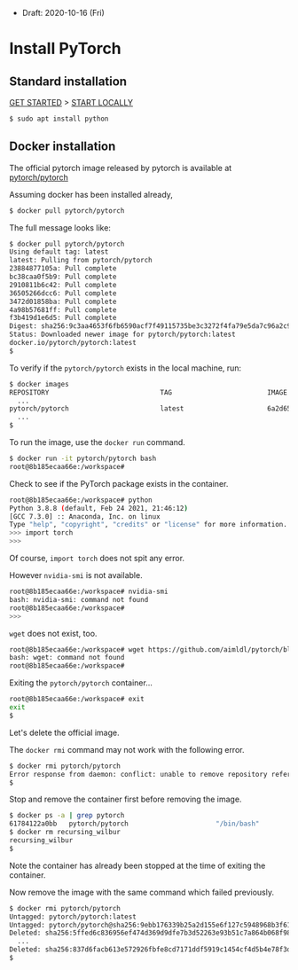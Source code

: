* Draft: 2020-10-16 (Fri)

# Install PyTorch

## Standard installation

[GET STARTED](https://pytorch.org/get-started/locally/) > [START LOCALLY](https://pytorch.org/get-started/locally/#start-locally)

```bash
$ sudo apt install python
```

## Docker installation

The official pytorch image released by pytorch is available at [pytorch/pytorch](https://hub.docker.com/r/pytorch/pytorch)

Assuming docker has been installed already,


```bash
$ docker pull pytorch/pytorch
```

The full message looks like:

```bash
$ docker pull pytorch/pytorch
Using default tag: latest
latest: Pulling from pytorch/pytorch
23884877105a: Pull complete 
bc38caa0f5b9: Pull complete 
2910811b6c42: Pull complete 
36505266dcc6: Pull complete 
3472d01858ba: Pull complete 
4a98b57681ff: Pull complete 
f3b419d1e6d5: Pull complete 
Digest: sha256:9c3aa4653f6fb6590acf7f49115735be3c3272f4fa79e5da7c96a2c901631352
Status: Downloaded newer image for pytorch/pytorch:latest
docker.io/pytorch/pytorch:latest
$
```

To verify if the `pytorch/pytorch` exists in the local machine, run:

```bash
$ docker images
REPOSITORY                            TAG                        IMAGE ID            CREATED             SIZE
  ...
pytorch/pytorch                       latest                     6a2d656bcf94        2 months ago        3.47GB
  ...
$
```

To run the image, use the `docker run` command.

```bash
$ docker run -it pytorch/pytorch bash
root@8b185ecaa66e:/workspace# 
```

Check to see if the PyTorch package exists in the container.

```bash
root@8b185ecaa66e:/workspace# python
Python 3.8.8 (default, Feb 24 2021, 21:46:12) 
[GCC 7.3.0] :: Anaconda, Inc. on linux
Type "help", "copyright", "credits" or "license" for more information.
>>> import torch
>>> 
```

Of course, `import torch` does not spit any error.

However `nvidia-smi` is not available.

```bash
root@8b185ecaa66e:/workspace# nvidia-smi
bash: nvidia-smi: command not found
root@8b185ecaa66e:/workspace# 
>>>
```

`wget` does not exist, too.

```bash
root@8b185ecaa66e:/workspace# wget https://github.com/aimldl/pytorch/blob/main/en/hands-on/py_files/intro2pytorch-quickstart-1.py
bash: wget: command not found
root@8b185ecaa66e:/workspace#
```

Exiting the `pytorch/pytorch` container...

```bash
root@8b185ecaa66e:/workspace# exit
exit
$
```

Let's delete the official image.

The `docker rmi` command may not work with the following error.

```bash
$ docker rmi pytorch/pytorch
Error response from daemon: conflict: unable to remove repository reference "pytorch/pytorch" (must force) - container 61784122a0bb is using its referenced image 5ffed6c83695
$
```

Stop and remove the container first before removing the image.

```bash
$ docker ps -a | grep pytorch
61784122a0bb   pytorch/pytorch                      "/bin/bash"              23 minutes ago      Exited (127) About a minute ago                        recursing_wilbur
$ docker rm recursing_wilbur
recursing_wilbur
$
```

Note the container has already been stopped at the time of exiting the container.

Now remove the image with the same command which failed previously.

```bash
$ docker rmi pytorch/pytorch
Untagged: pytorch/pytorch:latest
Untagged: pytorch/pytorch@sha256:9ebb176339b25a2d155e6f127c5948968b3f61e5f720c4598ef79cf450db8bfe
Deleted: sha256:5ffed6c836956ef474d369d9dfe7b3d52263e93b51c7a864b068f98e02ea8c51
  ...
Deleted: sha256:837d6facb613e572926fbfe8cd7171ddf5919c1454cf4d5b4e78f3d2a7729000
$
```



